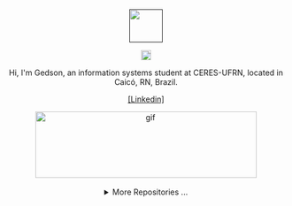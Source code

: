 <br>

<div align = "center">

<br>

<a href="">

<img width="60" height="60" src="https://avatars.githubusercontent.com/u/106558706?v=4" />

</a>

<p>

<a href="www.linkedin.com/in/gedson-fernandes-17b082239"><img width="18" height="18" src="https://cdn.svgporn.com/logos/linkedin-icon.svg" /></a>

</p>

Hi, I'm Gedson, an information systems student at CERES-UFRN, located in Caicó, RN, Brazil.

<p>

<a href = "www.linkedin.com/in/gedson-fernandes-17b082239"> [Linkedin] </a> 

</p>

<a href = "https://www.reddit.com/r/wallpaper/comments/wlz9uo/my_collection_of_8_bit_live_wallpaper_gifs/">

<img src="https://preview.redd.it/bpxxqqvps4h91.gif?width=640&crop=smart&auto=webp&s=e29a6c5b5996e595d29e52030ed4e9abe618e3bd" align="center" alt="gif" height="120" width="400"/>

</a>

<div>



<br>

<details>
<summary>More Repositories ...</summary>


<br>

<p>
  <a><img height="100" src="https://github-readme-stats.vercel.app/api?username=Gedsonfa&hide=contribs,prs" /></a>
  <a><img height="100" src="https://github-profile-trophy.vercel.app/?username=Gedsonfa&theme=flat&title=Stars,Followers,Commit,MultiLanguage&margin-w=5&row=1&column=4" /></a>
</p>

<!--repos-start-->

**Handbook** | **Homepage** | **Stars** | **Last Commit** | **Downloads**
:--- | --- | :--- | :--- | :---
[invAuto](https://github.com/Gedsonfa/invAuto) | [`#homepage`](https://github.com/Gedsonfa/invAuto) | [![GitHub stars](https://img.shields.io/github/stars/Gedsonfa/invAuto?style=flat)](https://github.com/Gedsonfa/invAuto/stargazers) | [![GitHub last commit](https://img.shields.io/github/last-commit/Gedsonfa/invAuto?style=flat&label=last)](https://github.com/Gedsonfa/invAuto/commits) | [![NPM Downloads](https://img.shields.io/npm/dm/invAuto.svg?label=&logo=npm&style=flat&labelColor=ffacab&color=dd4e4c)](https://www.npmjs.com/package/invAuto)

<!--repos-end-->

</deatails>

